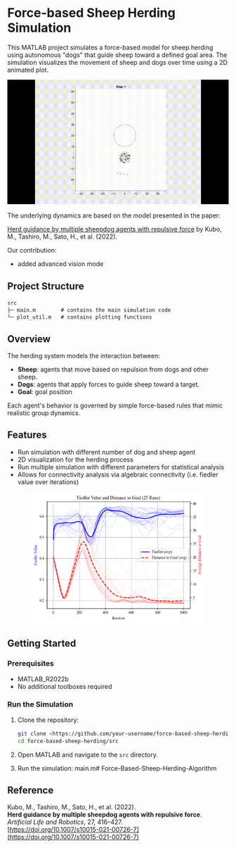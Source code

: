 # Force-based Sheep Herding Simulation

This MATLAB project simulates a force-based model for sheep herding using autonomous "dogs" that guide sheep toward a defined goal area. The simulation visualizes the movement of sheep and dogs over time using a 2D animated plot.

<div align="center">
  <img src="media/sim_1.gif" alt="Herding Simulation" width="600"/>
</div>

The underlying dynamics are based on the model presented in the paper:

[Herd guidance by multiple sheepdog agents with repulsive force](https://link.springer.com/article/10.1007/s10015-021-00726-7) by Kubo, M., Tashiro, M., Sato, H., et al. (2022).

Our contribution:
- added advanced vision mode

## Project Structure

```
src
├─ main.m        # contains the main simulation code
└─ plot_util.m   # contains plotting functions
```

## Overview

The herding system models the interaction between:

- **Sheep**: agents that move based on repulsion from dogs and other sheep.
- **Dogs**: agents that apply forces to guide sheep toward a target.
- **Goal**: goal position

Each agent's behavior is governed by simple force-based rules that mimic realistic group dynamics.

## Features

- Run simulation with different number of dog and sheep agent
- 2D visualization for the herding process
- Run multiple simulation with different parameters for statistical analysis
- Allows for connectivity analysis via algebraic connectivity (i.e. fiedler value over iterations)

<div align="center">
    <img src="media/R60_normal.png" alt="Fiedler value and distance to goal analysis" width="400"/>
</div>

## Getting Started

### Prerequisites

- MATLAB_R2022b
- No additional toolboxes required

### Run the Simulation

1. Clone the repository:
    
    ```bash
    git clone <https://github.com/your-username/force-based-sheep-herding.git>
    cd force-based-sheep-herding/src
    ```
    
2. Open MATLAB and navigate to the `src` directory.
3. Run the simulation: main.m# Force-Based-Sheep-Herding-Algorithm

## Reference

Kubo, M., Tashiro, M., Sato, H., et al. (2022).  
**Herd guidance by multiple sheepdog agents with repulsive force**.  
*Artificial Life and Robotics*, 27, 416–427.  
[https://doi.org/10.1007/s10015-021-00726-7](https://doi.org/10.1007/s10015-021-00726-7)
